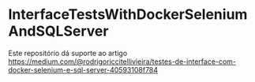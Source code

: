 # InterfaceTestsWithDockerSeleniumAndSQLServer

Este repositório dá suporte ao artigo https://medium.com/@rodrigoriccitellivieira/testes-de-interface-com-docker-selenium-e-sql-server-40593108f784
